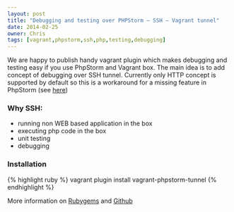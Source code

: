 ```yaml
---
layout: post
title: "Debugging and testing over PHPStorm – SSH – Vagrant tunnel"
date: 2014-02-25
owner: Chris
tags: [vagrant,phpstorm,ssh,php,testing,debugging]
---
```


We are happy to publish handy vagrant plugin which makes debugging and testing easy if you use PhpStorm and Vagrant box.
The main idea is to add concept of debugging over SSH tunnel. Currently only HTTP concept is supported by default
so this is a workaround for a missing feature in PhpStorm (see [here](http://youtrack.jetbrains.com/issue/WI-19485))

### Why SSH:

- running non WEB based application in the box
- executing php code in the box
- unit testing
- debugging

### Installation
{% highlight ruby %}
vagrant plugin install vagrant-phpstorm-tunnel
{% endhighlight %}

More information on [Rubygems](https://rubygems.org/gems/vagrant-phpstorm-tunnel) and [Github](https://github.com/cargomedia/vagrant-phpstorm-tunnel)
